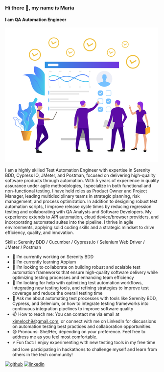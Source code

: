 ### Hi there 👋, my name is **Maria**
#### I am **QA Automation Engineer**
![I am **QA Automation Engineer**](https://github.com/ximeloch9/ximeloch9/blob/main/images/banner.png)

I am a highly skilled Test Automation Engineer with expertise in Serenity BDD, Cypress IO, JMeter, and Postman, focused on delivering high-quality software products through automation. With 5 years of experience in quality assurance under agile methodologies, I specialize in both functional and non-functional testing. I have held roles as Product Owner and Project Manager, leading multidisciplinary teams in strategic planning, risk management, and process optimization.
In addition to designing robust test automation scripts, I improve release cycle times by reducing regression testing and collaborating with QA Analysts and Software Developers. My experience extends to API automation, cloud device/browser providers, and incorporating automated suites into the pipeline. I thrive in agile environments, applying solid coding skills and a strategic mindset to drive efficiency, quality, and innovation.

Skills: Serenity BDD / Cucumber / Cypress.io / Selenium Web Driver / JMeter / Postman

- 🔭 I’m currently working on Serenity BDD 
- 🌱 I’m currently learning Appium 
- 👯 I’m looking to collaborate on building robust and scalable test automation frameworks that ensure high-quality software delivery while optimizing testing processes and enhancing team efficiency 
- 🤔 I’m looking for help with optimizing test automation workflows, integrating new testing tools, and refining strategies to improve test coverage and reduce the overall testing time 
- 💬 Ask me about automating test processes with tools like Serenity BDD, Cypress, and Selenium, or how to integrate testing frameworks into continuous integration pipelines to improve software quality 
- 📫 How to reach me: You can contact me via email at ximeloch9@gmail.com, or connect with me on LinkedIn for discussions on automation testing best practices and collaboration opportunities. 
- 😄 Pronouns: She/Her, depending on your preference. Feel free to address me as you feel most comfortable. 
- ⚡ Fun fact: I enjoy experimenting with new testing tools in my free time and love participating in hackathons to challenge myself and learn from others in the tech community! 


[<img src='https://cdn.jsdelivr.net/npm/simple-icons@3.0.1/icons/github.svg' alt='github' height='40'>](https://github.com/ximeloch9)  [<img src='https://cdn.jsdelivr.net/npm/simple-icons@3.0.1/icons/linkedin.svg' alt='linkedin' height='40'>](https://www.linkedin.com/in/https://www.linkedin.com/in/marialopezchunga//)  

